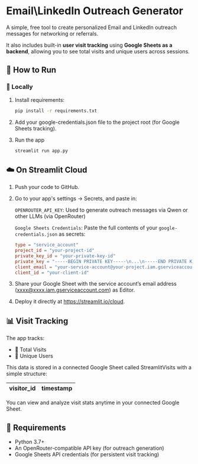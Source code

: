 # Email\LinkedIn Outreach Generator

A simple, free tool to create personalized Email and LinkedIn outreach messages for networking or referrals.

It also includes built-in **user visit tracking** using **Google Sheets as a backend**, allowing you to see total visits and unique users across sessions.

## 🚀 How to Run

### 🔧 Locally

1. Install requirements:
    ```bash
    pip install -r requirements.txt
    ```

2. Add your google-credentials.json file to the project root (for Google Sheets tracking).

3. Run the app
    ```bash
    streamlit run app.py
    ```
## ☁️ On Streamlit Cloud
1. Push your code to GitHub.

2. Go to your app's settings → Secrets, and paste in:

    `OPENROUTER_API_KEY`: Used to generate outreach messages via Qwen or other LLMs (via OpenRouter)

    `Google Sheets Credentials`: Paste the full contents of your `google-credentials.json` as secrets:

    ```toml
    type = "service_account"
    project_id = "your-project-id"
    private_key_id = "your-private-key-id"
    private_key = "-----BEGIN PRIVATE KEY-----\n...\n-----END PRIVATE KEY-----\n"
    client_email = "your-service-account@your-project.iam.gserviceaccount.com"
    client_id = "your-client-id"
    ```

3. Share your Google Sheet with the service account’s email address (xxxx@xxxx.iam.gserviceaccount.com) as Editor.

4. Deploy it directly at https://streamlit.io/cloud.

## 📊 Visit Tracking
The app tracks:
* 🔁 Total Visits
* 🧍 Unique Users

This data is stored in a connected Google Sheet called StreamlitVisits with a simple structure:

| visitor\_id | timestamp |
| ----------- | --------- |

You can view and analyze visit stats anytime in your connected Google Sheet.

## 🔐 Requirements
* Python 3.7+
* An OpenRouter-compatible API key (for outreach generation)
* Google Sheets API credentials (for persistent visit tracking)